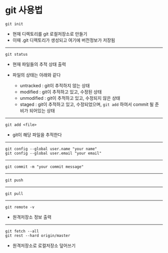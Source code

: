 # git 사용법

`git init`   
- 현재 디렉토리를 git 로컬저장소로 만들기
- 이때 .git 디렉토리가 생성되고 여기에 버전정보가 저장됨   
_ _ _
`git status`   
- 현재 파일들의 추적 상태 출력      

- 파일의 상태는 아래와 같다   
  - untracked : git이 추적하지 않는 상태
  - modified : git이 추적하고 있고, 수정된 상태
  - unmodified : git이 추적하고 있고, 수정되지 않은 상태
  - staged : git이 추적하고 있고, 수정되었으며, `git add` 하여서 commit 될 준비가 되어있는 상태   
_ _ _
`git add <file>`   
- git이 해당 파일을 추적한다
_ _ _
`git config --global user.name "your name"`   
`git config --global user.email "your email"`
_ _ _
`git commit -m "your commit message"`
_ _ _
`git push`
_ _ _
`git pull`
_ _ _
`git remote -v`
- 원격저장소 정보 출력   
_ _ _
`git fetch --all`   
`git rest --hard origin/master`   
- 원격저장소로 로컬저장소 덮어쓰기   



